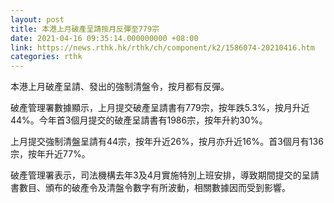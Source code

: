 ```yaml
---
layout: post
title: 本港上月破產呈請按月反彈至779宗
date: 2021-04-16 09:35:14.000000000 +08:00
link: https://news.rthk.hk/rthk/ch/component/k2/1586074-20210416.htm
categories: rthk
---
```


本港上月破產呈請、發出的強制清盤令，按月都有反彈。

破產管理署數據顯示，上月提交破產呈請書有779宗，按年跌5.3%，按月升近44%。今年首3個月提交的破產呈請書有1986宗，按年升約30%。

上月提交強制清盤呈請有44宗，按年升近26%，按月亦升近16%。首3個月有136宗，按年升近77%。

破產管理署表示，司法機構去年3及4月實施特別上班安排，導致期間提交的呈請書數目、頒布的破產令及清盤令數字有所波動，相關數據因而受到影響。
